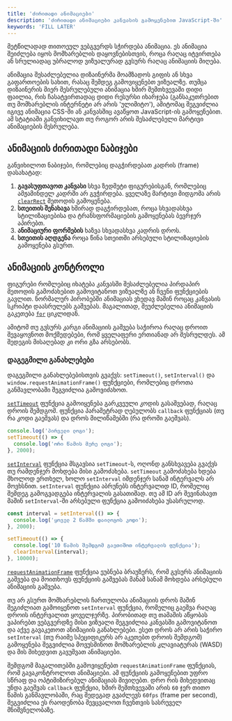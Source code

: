 ```yaml
---
title: 'ძირითადი ანიმაციები'
description: 'ძირითადი ანიმაციები კანვასის გამოყენებით JavaScript-ში'
keywords: 'FILL LATER'
---
```


მეტწილადად თითოეულ ვებგვერდს სჭირდება ანიმაცია. ეს ანიმაცია შეიძლება იყოს
მომხარებლის დაყოვნებისთვის, როცა რაღაც იტვირთება ან სრულიადაც უბრალოდ
ვიზუალურად გვსურს რაღაც ანიმაციის მიღება.

ანიმაცია შესაძლებელია დიზაინერმა მოამზადოს გიფის ან სხვა გაფართოების სახით,
რასაც შემდეგ გამოვიყენებთ ვიზუალზე. თუმცა დიზაინერის მიერ შესრულებული ანიმაცია
ხშირ შემთხვევაში დიდი ფაილია, რის ჩასატვირთადაც დიდი რესურსი იხარჯება (განსაკუთრებით
თუ მომხარებლის ინტერნეტი არ არის 'ულიმიტო'), ამიტომაც შეგვიძლია იგივე ანიმაცია
CSS-ში ან კანვასშიც ავაწყოთ JavaScript-ის გამოყენებით. ამ სტატიაში განვიხილავთ
თუ როგორ არის შესაძლებელი მარტივი ანიმაციების შესრულება.

## ანიმაციის ძირითადი ნაბიჯები

განვიხილოთ ნაბიჯები, რომლებიც დაგჭირდებათ კადრის (frame) დასახატად:

1. **გავასუფთავოთ კანვასი** სხვა ზედმეტი ფიგურებისგან, რომლებიც ამჟამინდელ
   კადრში არ გვჭირდება. ყველაზე მარტივი მიდგომა არის [`clearRect`](./doc/guides/javascript/drawing-figures#clearRect)
   მეთოდის გამოყენება.
2. **სთეითის შენახავა** ხშირად დაგჭირდებათ, როცა სხვადასხვა სტილიზაციებისა და
   ტრანსფორმაციების გამოყენებას ბევრჯერ აპირებთ.
3. **ანიმაციური ფორმების** ხაზვა სხვადასხვა კადრის დროს.
4. **სთეითის აღდგენა** როცა წინა სთეითში არსებული სტილიზაციების გამოყენება გსურთ.

## ანიმაციის კონტროლი

ფიგურები რომლებიც იხატება კანვასში შესაძლებელია პირდაპირ მეთოდის გამოძახებით
გამოვიტანოთ ვიზუალზე ან ჩვენი ფუნქციების გავლით. ნორმალურ პირობებში ანიმაციას ვხედავ მაშინ
როცაც კანვასის სკრიპტი დაასრულებს გაშვებას. მაგალითად, შეუძლებელია ანიმაციის გაკეთება
[`for`](./doc/guides/javascript/loops#for) ციკლიდან.

ამიტომ თუ გვსურს კარგი ანიმაციის გაშვება საჭიროა რაღაც დროით შევაყოვნოთ მოქმედებები, რომ ყველაფერი
ერთიანად არ შესრულდეს. ამ შედეგის მისაღებად კი ორი გზა არსებობს.

### დაგეგმილი განახლებები

დაგეგმილი განახლებებისთვის გვაქვს: `setTimeout()`, `setInterval()` და `window.requestAnimationFrame()` ფუნქციები,
რომლებიც დროთა განმავლობაში შეგვიძლია გამოვიძახოთ.

[`setTimeout`](https://developer.mozilla.org/en-US/docs/Web/API/setTimeout) ფუნქცია გამოიყენება გარკვეული კოდის გასაშვებად,
რაღაც დროის შემდგომ. ფუნქცია პარამეტრად ღებულობს `callback` ფუნქციას (თუ რა კოდი გაეშვას) და დროს მილიწამებში (რა დროში გაეშვას).

```js
console.log('პირველი ლოგი');
setTimeout(() => {
  console.log('ორი წამის მერე ლოგი');
}, 2000);
```

[`setInterval`](https://developer.mozilla.org/en-US/docs/Web/API/setInterval) ფუნქცია მსგავსია `setTimeout`-ს, ოღონდ განსხვავება გვაქვს
თუ რამდენჯერ მოხდება მისი გამოძახება. `setTimeout` გამოძახება ხდება მხოლოდ ერთხელ, ხოლო `setInterval` იმდენჯერ სანამ ინტერვალს არ მოვხსნით.
`setInterval` ფუნქცია აბრუნებს ინტერვალიდ ID, რომელიც შემდეგ გამოგვადგება ინტერვალის გასათიშად. თუ ამ ID არ შევინახავთ მაშინ `setInterval`-ში
არსებული ფუნქცია გამოიძახება უსასრულოდ.

```js
const interval = setInterval(() => {
  console.log('ყოველ 2 წამში დაილოგოს კოდი');
}, 2000);

setTimeout(() => {
  console.log('10 წამის შემდგომ გავთიშოთ ინტერვალის ფუნქცია');
  clearInterval(interval);
}, 10000);
```

[`requestAnimationFrame`](https://developer.mozilla.org/en-US/docs/Web/API/window/requestAnimationFrame) ფუნქცია ეუბნება ბრაუზერს, რომ გვსურს
ანიმაციის გაშვება და მოითხოვს ფუნქციის გაშვებას მანამ სანამ მოხდება არსებული ანიმაციის გაშვება.

თუ არ გსურთ მომხარებლის ჩართულობა ანიმაციის დროს მაშინ შეგიძლიათ გამოიყენოთ `setInterval` ფუნქცია, რომელიც გაეშვა რაღაც დროის ინტერვალით
ყოველჯერზე. პირობითად თუ თამაშის აწყობას ვაპირებთ ვებგვერდზე მისი ვიზუალი შეგვიძლია კანვასში გამოვიტანოთ და აქვე გავაკეთოთ ანიმაციის განახლებები.
ესეთ დროს არ არის საჭირო `setInterval` (თუ რაიმე სპეციფიკურს არ აკეთებთ დროის შემდგომ) გამოყენება შეგვიძლია მოვუსმინოთ მომხარებლის
კლავიატურას (WASD) და მის მიხედვით გავუშვათ ანიმაციები.

შემდგომ მაგალითებში გამოვიყენებთ `requestAnimationFrame` ფუნქციას, რომ გავაკონტროლოთ ანიმაციები. ამ ფუნქციის გამოყენებით უფრო სწრაფ და ოპტიმიზირებულ
ანიმაციას მივიღებთ. დრო რის მიხედვითაც უნდა გაეშვას `callback` ფუნქცია, ხშირ შემთხვევაში არის `60` ჯერ თითო წამის განმავლობაში, რაც შედეგად გვაძლევს
`60fps` (frame per second), შეგვიძლია ეს რაოდენობა შევცვალოთ ჩვენთვის სასრუველ მნიშვნელობაზე.
